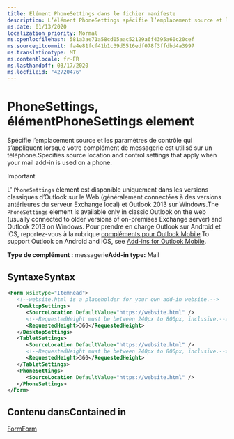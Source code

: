 ```yaml
---
title: Élément PhoneSettings dans le fichier manifeste
description: L’élément PhoneSettings spécifie l’emplacement source et les paramètres de contrôle qui s’appliquent lorsque votre complément de messagerie est utilisé sur un téléphone.
ms.date: 01/13/2020
localization_priority: Normal
ms.openlocfilehash: 581a3ae71a58cd05aac52129a6f4395a60c20cef
ms.sourcegitcommit: fa4e81fcf41b1c39d5516edf078f3ffdbd4a3997
ms.translationtype: MT
ms.contentlocale: fr-FR
ms.lasthandoff: 03/17/2020
ms.locfileid: "42720476"
---
```

# <a name="phonesettings-element"></a><span data-ttu-id="1b061-103">PhoneSettings, élément</span><span class="sxs-lookup"><span data-stu-id="1b061-103">PhoneSettings element</span></span>

<span data-ttu-id="1b061-104">Spécifie l’emplacement source et les paramètres de contrôle qui s’appliquent lorsque votre complément de messagerie est utilisé sur un téléphone.</span><span class="sxs-lookup"><span data-stu-id="1b061-104">Specifies source location and control settings that apply when your mail add-in is used on a phone.</span></span>

> [!IMPORTANT]
> <span data-ttu-id="1b061-105">L' `PhoneSettings` élément est disponible uniquement dans les versions classiques d’Outlook sur le Web (généralement connectées à des versions antérieures du serveur Exchange local) et Outlook 2013 sur Windows.</span><span class="sxs-lookup"><span data-stu-id="1b061-105">The `PhoneSettings` element is available only in classic Outlook on the web (usually connected to older versions of on-premises Exchange server) and Outlook 2013 on Windows.</span></span> <span data-ttu-id="1b061-106">Pour prendre en charge Outlook sur Android et iOS, reportez-vous à la rubrique [compléments pour Outlook Mobile](../../outlook/outlook-mobile-addins.md).</span><span class="sxs-lookup"><span data-stu-id="1b061-106">To support Outlook on Android and iOS, see [Add-ins for Outlook Mobile](../../outlook/outlook-mobile-addins.md).</span></span>

<span data-ttu-id="1b061-107">**Type de complément :** messagerie</span><span class="sxs-lookup"><span data-stu-id="1b061-107">**Add-in type:** Mail</span></span>

## <a name="syntax"></a><span data-ttu-id="1b061-108">Syntaxe</span><span class="sxs-lookup"><span data-stu-id="1b061-108">Syntax</span></span>

```XML
<Form xsi:type="ItemRead">
   <!--website.html is a placeholder for your own add-in website.-->
   <DesktopSettings>
      <SourceLocation DefaultValue="https://website.html" />
      <!--RequestedHeight must be between 240px to 800px, inclusive.-->
      <RequestedHeight>360</RequestedHeight>
   </DesktopSettings>
   <TabletSettings>
      <SourceLocation DefaultValue="https://website.html" />
      <!--RequestedHeight must be between 240px to 800px, inclusive.-->
      <RequestedHeight>360</RequestedHeight>
   </TabletSettings>
   <PhoneSettings>
      <SourceLocation DefaultValue="https://website.html" />
   </PhoneSettings>
</Form>
```

## <a name="contained-in"></a><span data-ttu-id="1b061-109">Contenu dans</span><span class="sxs-lookup"><span data-stu-id="1b061-109">Contained in</span></span>

[<span data-ttu-id="1b061-110">Form</span><span class="sxs-lookup"><span data-stu-id="1b061-110">Form</span></span>](form.md)

